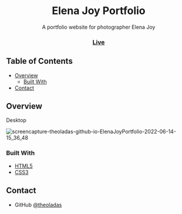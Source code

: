 <h1 align="center">Elena Joy Portfolio</h1>

<div align="center">
A portfolio website for photographer Elena Joy
</div>

<div align="center">
  <h3>
    <a href="https://theoladas.github.io/ElenaJoyPortfolio/">
      Live
    </a>
  </h3>
</div>

## Table of Contents

- [Overview](#overview)
  - [Built With](#built-with)
- [Contact](#contact)

## Overview

Desktop

![screencapture-theoladas-github-io-ElenaJoyPortfolio-2022-06-14-15_36_48](https://user-images.githubusercontent.com/67963370/173604603-37b54362-1446-4145-8893-52b6dcc54bfd.png)

### Built With

- [HTML5](https://developer.mozilla.org/en-US/docs/Learn/Getting_started_with_the_web/HTML_basics)
- [CSS3](https://developer.mozilla.org/en-US/docs/Web/CSS)

## Contact

- GitHub [@theoladas](https://github.com/theoladas)
